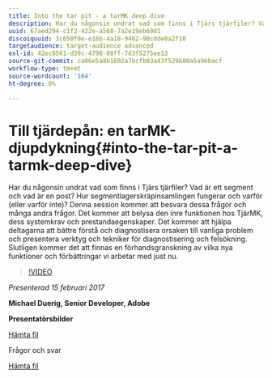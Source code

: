 ```yaml
---
title: Into the tar pit - a tarMK deep dive
description: Har du någonsin undrat vad som finns i Tjärs tjärfiler? Vad är ett segment och vad är en post? Hur segmentlagerskräpinsamlingen fungerar och varför (eller varför inte)? Denna session besvarar dessa frågor och många andra frågor.
uuid: 67aed294-c1f2-422e-a568-7a2e19eb60d1
discoiquuid: 3c650f0e-e16b-4a18-9462-90cdde8a2f10
targetaudience: target-audience advanced
exl-id: 42ec8561-d39c-4798-88ff-7d3f5275ee13
source-git-commit: ca06e5a8b1602a7bcfb83a43f529680a5a96bacf
workflow-type: tm+mt
source-wordcount: '164'
ht-degree: 0%

---
```


# Till tjärdepån: en tarMK-djupdykning{#into-the-tar-pit-a-tarmk-deep-dive}

Har du någonsin undrat vad som finns i Tjärs tjärfiler? Vad är ett segment och vad är en post? Hur segmentlagerskräpinsamlingen fungerar och varför (eller varför inte)? Denna session kommer att besvara dessa frågor och många andra frågor. Det kommer att belysa den inre funktionen hos TjärMK, dess systemkrav och prestandaegenskaper. Det kommer att hjälpa deltagarna att bättre förstå och diagnostisera orsaken till vanliga problem och presentera verktyg och tekniker för diagnostisering och felsökning. Slutligen kommer det att finnas en förhandsgranskning av vilka nya funktioner och förbättringar vi arbetar med just nu.

>[!VIDEO](https://video.tv.adobe.com/v/19138/?quality=9)

*Presenterad 15 februari 2017*

**Michael Duerig, Senior Developer, Adobe**

**Presentatörsbilder**

[Hämta fil](assets/aem-gems-tarmk-deep-dive.pptx)

Frågor och svar

[Hämta fil](assets/aem-gems-qandas-tarmk-deep-dive.pdf)
<!--
[Get back to the Overview](https://helpx.adobe.com/experience-manager/kt/eseminars/gems/aem-index.html)
-->
